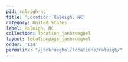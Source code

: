 ```yaml
---
pid: raleigh-nc
title: 'Location: Raleigh, NC'
category: United States
label: Raleigh, NC
collection: location_janbrueghel
layout: locationpage_janbrueghel
order: '124'
permalink: "/janbrueghel/locations/raleigh/"
---
```

